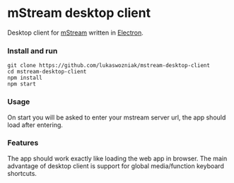 # mStream desktop client
Desktop client for [mStream](https://github.com/IrosTheBeggar/mStream) written in [Electron](https://github.com/electron/electron).

### Install and run

```
git clone https://github.com/lukaswozniak/mstream-desktop-client
cd mstream-desktop-client
npm install
npm start
```

### Usage
On start you will be asked to enter your mstream server url, the app should load after entering.

### Features
The app should work exactly like loading the web app in browser. The main advantage of desktop client is support for global media/function keyboard shortcuts.

